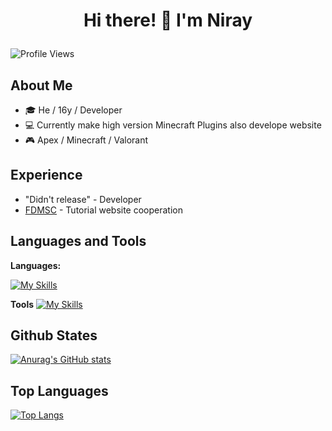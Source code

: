 # <p align="center">Hi there! 👋 I'm Niray</p>

![Profile Views](https://komarev.com/ghpvc/?username=Nightray256&color=yellow)

## About Me

- 🎓 He / 16y / Developer
- 💻 Currently make high version Minecraft Plugins also develope website
- 🎮 Apex / Minecraft / Valorant

## Experience

- "Didn't release" - Developer
- [FDMSC](https://github.com/Nightray256/TutorialProject) - Tutorial website cooperation

## Languages and Tools

**Languages:**

[![My Skills](https://skillicons.dev/icons?i=html,css,js,ts,java,rust.react.nextjs,cpp,cs,fortran,go)](https://skillicons.dev)

**Tools**
[![My Skills](https://skillicons.dev/icons?i=clion,idea,obsidian,latex,visualstudio,vscode,webstorm)](https://skillicons.dev)

## Github States

[![Anurag's GitHub stats](https://github-readme-stats.vercel.app/api?username=Nightray256&show_icons=true&theme=radical)](https://github.com/anuraghazra/github-readme-stats)

## Top Languages
[![Top Langs](https://github-readme-stats.vercel.app/api/top-langs/?username=Nightray256&layout=compact&theme=radical)](https://github.com/anuraghazra/github-readme-stats)

